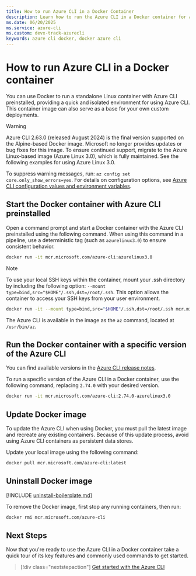 ```yaml
---
title: How to run Azure CLI in a Docker Container
description: Learn how to run the Azure CLI in a Docker container for a fast, isolated setup. Use Docker to simplify Azure CLI usage in any environment.
ms.date: 06/20/2025
ms.service: azure-cli
ms.custom: devx-track-azurecli
keywords: azure cli docker, docker azure cli
---
```


# How to run Azure CLI in a Docker container

You can use Docker to run a standalone Linux container with Azure CLI preinstalled, providing a
quick and isolated environment for using Azure CLI. This container image can also serve as a base
for your own custom deployments.

> [!WARNING]
> Azure CLI 2.63.0 (released August 2024) is the final version supported on the Alpine-based Docker
> image. Microsoft no longer provides updates or bug fixes for this image. To ensure continued
> support, migrate to the Azure Linux-based image (Azure Linux 3.0), which is fully maintained. See
> the following examples for using Azure Linux 3.0.
>
> To suppress warning messages, run: `az config set core.only_show_errors=yes`. For details on
> configuration options, see [Azure CLI configuration values and environment variables][01].

## Start the Docker container with Azure CLI preinstalled

Open a command prompt and start a Docker container with the Azure CLI preinstalled using the
following command. When using this command in a pipeline, use a deterministic tag (such as
`azurelinux3.0`) to ensure consistent behavior.

```bash
docker run -it mcr.microsoft.com/azure-cli:azurelinux3.0
```

> [!NOTE]
> To use your local SSH keys within the container, mount your .ssh directory by including the
> following option: `--mount type=bind,src="$HOME"/.ssh,dst=/root/.ssh`. This option allows the
> container to access your SSH keys from your user environment.
>
> ```bash
> docker run -it --mount type=bind,src="$HOME"/.ssh,dst=/root/.ssh mcr.microsoft.com/azure-cli:azurelinux3.0
> ```

The Azure CLI is available in the image as the `az` command, located at `/usr/bin/az`.

## Run the Docker container with a specific version of the Azure CLI

You can find available versions in the [Azure CLI release notes][02].

To run a specific version of the Azure CLI in a Docker container, use the following command,
replacing `2.74.0` with your desired version.

```bash
docker run -it mcr.microsoft.com/azure-cli:2.74.0-azurelinux3.0
```

## Update Docker image

To update the Azure CLI when using Docker, you must pull the latest image and recreate any existing
containers. Because of this update process, avoid using Azure CLI containers as persistent data
stores.

Update your local image using the following command:

```bash
docker pull mcr.microsoft.com/azure-cli:latest
```

## Uninstall Docker image

[!INCLUDE [uninstall-boilerplate.md](includes/uninstall-boilerplate.md)]

To remove the Docker image, first stop any running containers, then run:

```bash
docker rmi mcr.microsoft.com/azure-cli
```

## Next Steps

Now that you're ready to use the Azure CLI in a Docker container take a quick tour of its key
features and commonly used commands to get started.

> [!div class="nextstepaction"]
> [Get started with the Azure CLI][03]

<!-- link references -->

[01]: ./azure-cli-configuration.md#cli-configuration-values-and-environment-variables
[02]: ./release-notes-azure-cli.md
[03]: get-started-with-azure-cli.md
